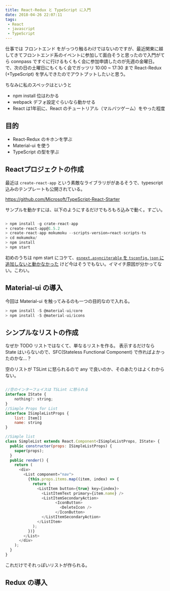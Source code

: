 ```yaml
---
title: React-Redux と TypeScript に入門
date: 2018-04-26 22:07:11
tags: 
 - React
 - javascript
 - TypeScript
---
```


仕事では フロントエンド をがっつり触るわけではないのですが、最近関東に越してきてフロントエンド系のイベントに参加して面白そうと思ったので入門がてら connpass ですぐに行けるもくもく会に参加申請したのが先週の金曜日。で、次の日の土曜日にもくもく会でガッツリ 10:00 ~ 17:30 まで React-Redux (+TypeScript) を学んできたのでアウトプットしたいと思う。

ちなみに私のスペックはというと

* npm install 位はわかる
* webpack デフォ設定ぐらいなら動かせる
* React は1年前に、React のチュートリアル（マルバツゲーム）をやった程度

## 目的

* React-Redux のキホンを学ぶ
* Material-ui を使う
* TypeScript の型を学ぶ

## Reactプロジェクトの作成

最近は `create-react-app` という素敵なライブラリががあるそうで、typescript込みのテンプレートも公開されている。

<https://github.com/Microsoft/TypeScript-React-Starter>

サンプルを動かすには、以下のようにするだけでもろもろ込みで動く。すごい。

```js

> npm install -g crate-react-app
+ create-react-app@1.5.2
> create-react-app mokumoku --scripts-version=react-scripts-ts
> cd mokumoku/
> npm install
> npm start

```

初めのうちは npm start にコケて、[`esnext.asynciterable` を `tsconfig.json` に追加しないと動かなかった](https://github.com/Microsoft/TypeScript-React-Starter/issues/142) けど今はそうでもない。イマイチ原因が分かってない。こわい。

## Material-ui の導入

今回は Material-ui を触ってみるのも一つの目的なので入れる。

```js
> npm install -S @material-ui/core
> npm install -S @material-ui/icons
```

## シンプルなリストの作成

なぜか TODO リストではなくて、単なるリストを作る。
表示するだけなら State はいらないので、SFC(Stateless Functional Component) で作ればよかったのかな…？

空のリストが TSLint に怒られるので any で良いのか、そのあたりはよくわからない。

```js

//空のインターフェイスは TSLint に怒られる
interface IState {
    nothing?: string;
}
//Simple Props for List
interface ISimpleListProps {
    list: Item[]
    name: string
}

//Simple list
class SimpleList extends React.Component<ISimpleListProps, IState> {
  public constructor(props: ISimpleListProps) {
    super(props);
  }
  public render() {
    return (
      <div>
        <List component="nav">
          {this.props.items.map((item, index) => {
            return (
              <ListItem button={true} key={index}>
                <ListItemText primary={item.name} />
                <ListItemSecondaryAction>
                      <IconButton>
                        <DeleteIcon />
                      </IconButton>
                </ListItemSecondaryAction>
              </ListItem>
            );
          })}
        </List>
      </div>
    );
  }
}

```

これだけでそれっぽいリストが作られる。



## Redux の導入
